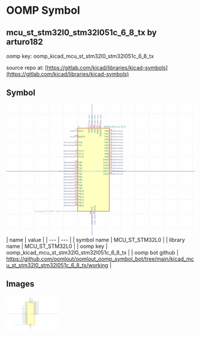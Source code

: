 # OOMP Symbol  
## mcu_st_stm32l0_stm32l051c_6_8_tx  by arturo182  
  
oomp key: oomp_kicad_mcu_st_stm32l0_stm32l051c_6_8_tx  
  
source repo at: [https://gitlab.com/kicad/libraries/kicad-symbols](https://gitlab.com/kicad/libraries/kicad-symbols)  
## Symbol  
  
[![working.png](working_600.png)](working.png)  
| name | value | 
| --- | --- | 
| symbol name | MCU_ST_STM32L0 | 
| library name | MCU_ST_STM32L0 | 
| oomp key | oomp_kicad_mcu_st_stm32l0_stm32l051c_6_8_tx | 
| oomp bot github | https://github.com/oomlout/oomlout_oomp_symbol_bot/tree/main/kicad_mcu_st_stm32l0_stm32l051c_6_8_tx/working | 
## Images  
  
[![working.png](working_140.png)](working.png)  
